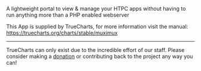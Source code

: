 A lightweight portal to view & manage your HTPC apps without having to run anything more than a PHP enabled webserver

This App is supplied by TrueCharts, for more information visit the manual: https://truecharts.org/charts/stable/muximux

---

TrueCharts can only exist due to the incredible effort of our staff.
Please consider making a [donation](https://truecharts.org/docs/about/sponsor) or contributing back to the project any way you can!
